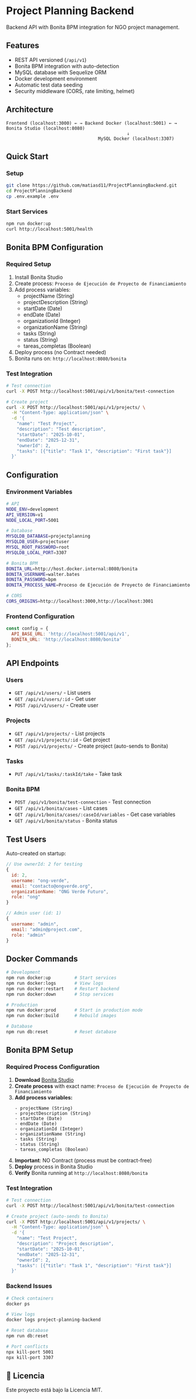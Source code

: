 # Project Planning Backend

Backend API with Bonita BPM integration for NGO project management.

## Features

- REST API versioned (`/api/v1`)
- Bonita BPM integration with auto-detection
- MySQL database with Sequelize ORM
- Docker development environment
- Automatic test data seeding
- Security middleware (CORS, rate limiting, helmet)

## Architecture

```
Frontend (localhost:3000) ← → Backend Docker (localhost:5001) ← → Bonita Studio (localhost:8080)
                                              ↓
                                   MySQL Docker (localhost:3307)
```

## Quick Start

### Setup

```bash
git clone https://github.com/matiasd11/ProjectPlanningBackend.git
cd ProjectPlanningBackend
cp .env.example .env
```

### Start Services

```bash
npm run docker:up
curl http://localhost:5001/health
```

## Bonita BPM Configuration

### Required Setup

1. Install Bonita Studio
2. Create process: `Proceso de Ejecución de Proyecto de Financiamiento`
3. Add process variables:
   - projectName (String)
   - projectDescription (String) 
   - startDate (Date)
   - endDate (Date)
   - organizationId (Integer)
   - organizationName (String)
   - tasks (String)
   - status (String)
   - tareas_completas (Boolean)
4. Deploy process (no Contract needed)
5. Bonita runs on: `http://localhost:8080/bonita`

### Test Integration

```bash
# Test connection
curl -X POST http://localhost:5001/api/v1/bonita/test-connection

# Create project
curl -X POST http://localhost:5001/api/v1/projects/ \
  -H "Content-Type: application/json" \
  -d '{
    "name": "Test Project",
    "description": "Test description",
    "startDate": "2025-10-01",
    "endDate": "2025-12-31",
    "ownerId": 2,
    "tasks": [{"title": "Task 1", "description": "First task"}]
  }'
```

## Configuration

### Environment Variables

```bash
# API
NODE_ENV=development
API_VERSION=v1
NODE_LOCAL_PORT=5001

# Database  
MYSQLDB_DATABASE=projectplanning
MYSQLDB_USER=projectuser
MYSQL_ROOT_PASSWORD=root
MYSQLDB_LOCAL_PORT=3307

# Bonita BPM
BONITA_URL=http://host.docker.internal:8080/bonita
BONITA_USERNAME=walter.bates
BONITA_PASSWORD=bpm
BONITA_PROCESS_NAME=Proceso de Ejecución de Proyecto de Financiamiento

# CORS
CORS_ORIGINS=http://localhost:3000,http://localhost:3001
```

### Frontend Configuration

```javascript
const config = {
  API_BASE_URL: 'http://localhost:5001/api/v1',
  BONITA_URL: 'http://localhost:8080/bonita'
};
```

## API Endpoints

### Users
- `GET /api/v1/users/` - List users
- `GET /api/v1/users/:id` - Get user
- `POST /api/v1/users/` - Create user

### Projects  
- `GET /api/v1/projects/` - List projects
- `GET /api/v1/projects/:id` - Get project
- `POST /api/v1/projects/` - Create project (auto-sends to Bonita)

### Tasks
- `PUT /api/v1/tasks/:taskId/take` - Take task

### Bonita BPM
- `POST /api/v1/bonita/test-connection` - Test connection
- `GET /api/v1/bonita/cases` - List cases
- `GET /api/v1/bonita/cases/:caseId/variables` - Get case variables
- `GET /api/v1/bonita/status` - Bonita status

## Test Users

Auto-created on startup:

```javascript
// Use ownerId: 2 for testing
{
  id: 2,
  username: "ong-verde", 
  email: "contacto@ongverde.org",
  organizationName: "ONG Verde Futuro",
  role: "ong"
}

// Admin user (id: 1)
{
  username: "admin",
  email: "admin@project.com", 
  role: "admin"
}
```

## Docker Commands

```bash
# Development
npm run docker:up         # Start services
npm run docker:logs       # View logs  
npm run docker:restart    # Restart backend
npm run docker:down       # Stop services

# Production
npm run docker:prod       # Start in production mode
npm run docker:build      # Rebuild images

# Database
npm run db:reset          # Reset database
```

## Bonita BPM Setup

### Required Process Configuration

1. **Download** [Bonita Studio](https://www.bonitasoft.com/downloads)
2. **Create process** with exact name: `Proceso de Ejecución de Proyecto de Financiamiento`
3. **Add process variables:**
   ```
   - projectName (String)
   - projectDescription (String) 
   - startDate (Date)
   - endDate (Date)
   - organizationId (Integer)
   - organizationName (String)
   - tasks (String)
   - status (String)
   - tareas_completas (Boolean)
   ```
4. **Important**: NO Contract (process must be contract-free)
5. **Deploy** process in Bonita Studio
6. **Verify** Bonita running at `http://localhost:8080/bonita`

### Test Integration

```bash
# Test connection
curl -X POST http://localhost:5001/api/v1/bonita/test-connection

# Create project (auto-sends to Bonita)
curl -X POST http://localhost:5001/api/v1/projects/ \
  -H "Content-Type: application/json" \
  -d '{
    "name": "Test Project",
    "description": "Project description",
    "startDate": "2025-10-01", 
    "endDate": "2025-12-31",
    "ownerId": 2,
    "tasks": [{"title": "Task 1", "description": "First task"}]
  }'
```


### Backend Issues
```bash
# Check containers
docker ps

# View logs
docker logs project-planning-backend

# Reset database
npm run db:reset

# Port conflicts
npx kill-port 5001
npx kill-port 3307
```

## 📄 Licencia

Este proyecto está bajo la Licencia MIT.

